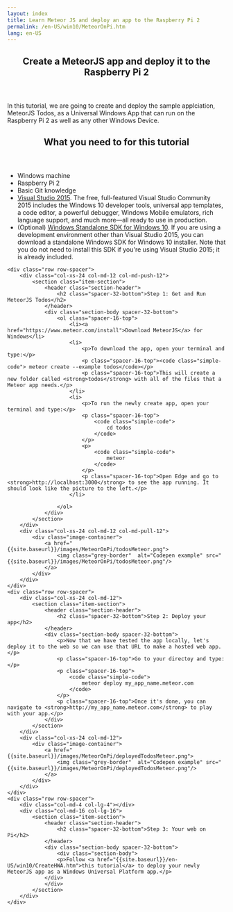 ```yaml
---
layout: index
title: Learn Meteor JS and deploy an app to the Raspberry Pi 2
permalink: /en-US/win10/MeteorOnPi.htm
lang: en-US
---
```


<div class="container">
    <div class="spacer-32-top row">
    	<div class="col-md-4 col-lg-4"></div>
        <div class="col-md-16 col-lg-16">
            <section class="section">
                <header class="spacer-32-top section-header">
                    <h1>Create a MeteorJS app and deploy it to the Raspberry Pi 2</h1>
                </header>
                <div class="section-body">
                    <p>In this tutorial, we are going to create and deploy the sample applciation, MeteorJS Todos, as a Universal Windows App that can run on the Raspberry Pi 2 as well as any other Windows Device.</p>
                </div>
            </section>
        </div>
    </div>
    <div class="row row-spacer">
    	<div class="col-md-4 col-lg-4"></div>
        <div class="col-md-16 col-lg-16">
            <section class="section">
                <header class="spacer-32-top section-header">
                    <h2>What you need to for this tutorial</h2>
                </header>
                <div class="section-body">
                    <ul class="bulleted-list">
                        <li>Windows machine</li>
                        <li>Raspberry Pi 2</li>
                        <li>Basic Git knowledge</li>
                        <li><a href="https://www.visualstudio.com/">Visual Studio 2015</a>. The free, full-featured Visual Studio Community 2015 includes the Windows 10 developer tools, universal app templates, a code editor, a powerful debugger, Windows Mobile emulators, rich language support, and much more—all ready to use in production.</li>
                        <li>(Optional) <a href="https://dev.windows.com/en-us/downloads/windows-10-sdk">Windows Standalone SDK for Windows 10</a>. If you are using a development environment other than Visual Studio 2015, you can download a standalone Windows SDK for Windows 10 installer. Note that you do not need to install this SDK if you're using Visual Studio 2015; it is already included.</li>
                    </ul>
                </div>
            </section>
        </div>
    </div>

    <div class="row row-spacer">
        <div class="col-xs-24 col-md-12 col-md-push-12">
            <section class="item-section">
                <header class="section-header">
                    <h2 class="spacer-32-bottom">Step 1: Get and Run MeteorJS Todos</h2>
                </header>
                <div class="section-body spacer-32-bottom">
                    <ol class="spacer-16-top">
                        <li><a href="https://www.meteor.com/install">Download MeteorJS</a> for Windows</li>
                        <li>
                        	<p>To download the app, open your terminal and type:</p>
                        	<p class="spacer-16-top"><code class="simple-code"> meteor create --example todos</code></p>
                   			<p class="spacer-16-top">This will create a new folder called <strong>todos</strong> with all of the files that a Meteor app needs.</p>
                        </li>
                        <li>
                        	<p>To run the newly create app, open your terminal and type:</p>
                        	<p class="spacer-16-top">
                        		<code class="simple-code">
                        			cd todos
                        		</code>
                        	</p>
                        	<p>
                        		<code class="simple-code">
                        			meteor
                        		</code>
                        	</p>
                   			<p class="spacer-16-top">Open Edge and go to <strong>http://localhost:3000</strong> to see the app running. It should look like the picture to the left.</p>
                        </li>
                        
                    </ol>
                </div>
            </section>
        </div>
        <div class="col-xs-24 col-md-12 col-md-pull-12">
            <div class="image-container">
                <a href="{{site.baseurl}}/images/MeteorOnPi/todosMeteor.png">
                    <img class="grey-border"  alt="Codepen example" src="{{site.baseurl}}/images/MeteorOnPi/todosMeteor.png"/>
                </a>
            </div>
        </div>
    </div>
    <div class="row row-spacer">
        <div class="col-xs-24 col-md-12">
            <section class="item-section">
                <header class="section-header">
                    <h2 class="spacer-32-bottom">Step 2: Deploy your app</h2>
                </header>
                <div class="section-body spacer-32-bottom">
                	<p>Now that we have tested the app locally, let's deploy it to the web so we can use that URL to make a hosted web app.</p>
                	<p class="spacer-16-top">Go to your directoy and type:</p>
                    <p class="spacer-16-top">
                		<code class="simple-code">
                			meteor deploy my_app_name.meteor.com
                		</code>
                	</p>
                    <p class="spacer-16-top">Once it's done, you can navigate to <strong>http://my_app_name.meteor.com</strong> to play with your app.</p>           
                </div>
            </section>
        </div>
        <div class="col-xs-24 col-md-12">
            <div class="image-container">
                <a href="{{site.baseurl}}/images/MeteorOnPi/deployedTodosMeteor.png">
                    <img class="grey-border"  alt="Codepen example" src="{{site.baseurl}}/images/MeteorOnPi/deployedTodosMeteor.png"/>
                </a>
            </div>
        </div>
    </div>
    <div class="row row-spacer">
        <div class="col-md-4 col-lg-4"></div>
        <div class="col-md-16 col-lg-16">
            <section class="item-section">
                <header class="section-header">
                    <h2 class="spacer-32-bottom">Step 3: Your web on Pi</h2>
                </header>
                <div class="section-body spacer-32-bottom">
                    <div class="section-body">
                    <p>Follow <a href="{{site.baseurl}}/en-US/win10/CreateHWA.htm">this tutorial</a> to deploy your newly MeteorJS app as a Windows Universal Platform app.</p>
                </div>
                </div>
            </section>
        </div>
    </div>
</div>